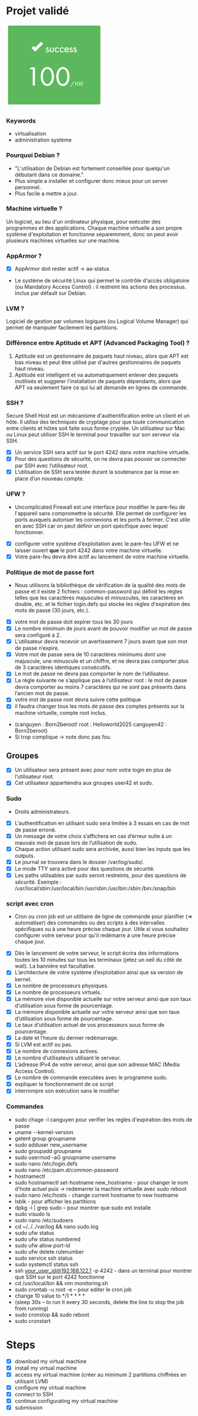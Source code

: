 # Projet validé 
![validated](b2br.PNG)
### Keywords
- virtualisation
- administration système

### Pourquoi Debian ?
- "L'utilisation de Debian est fortement conseillée pour quelqu'un débutant dans ce domaine."
- Plus simple a installer et configurer donc mieux pour un server personnel.
- Plus facile a mettre a jour.

### Machine virtuelle ?
Un logiciel, au lieu d'un ordinateur physique, pour exécuter des programmes et des applications. Chaque machine virtuelle a son propre système d'exploitation et fonctionne séparemment, donc on peut avoir plusieurs machines virtuelles sur une machine. 

### AppArmor ?
- [x] AppArmor doit rester actif -> aa-status
- Le système de sécurité Linux qui permet le contrôle d'accès obligatoire (ou Mandatory Access Control) : il restreint les actions des processus. Inclus par défault sur Debian.

### LVM ?
Logiciel de gestion par volumes logiques (ou Logical Volume Manager) qui permet de manipuler facilement les partitions.   

### Différence entre Aptitude et APT (Advanced Packaging Tool) ? 
1. Aptitude est un gestionnaire de paquets haut niveau, alors que APT est bas niveau et peut être utilisé par d'autres gestionnaires de paquets haut niveau.
2. Aptitude est intelligent et va automatiquement enlever des paquets inutilisés et suggerer l'installation de paquets dépendants, alors que APT va seulement faire ce qui lui ait demande en lignes de commande.  

### SSH ?
Secure Shell Host est un mécanisme d'authentification entre un client et un hôte. Il utilise des techniques de cryptage pour que toute communication entre clients et hôtes soit faite sous forme cryptée. Un utilisateur sur Mac ou Linux peut utiliser SSH le terminal pour travailler sur son serveur via SSH.  
- [x] Un service SSH sera actif sur le port 4242 dans votre machine virtuelle.
- [x] Pour des questions de sécurité, on ne devra pas pouvoir se connecter par SSH avec l’utilisateur root.
- [x] L’utilisation de SSH sera testée durant la soutenance par la mise en place d’un nouveau compte.

### UFW ?
- Uncomplicated Firewall est une interface pour modifier le pare-feu de l'appareil sans compromettre la sécurité. Elle permet de configurer les ports auxquels autoriser les connexions et les ports à fermer. C'est utile en avec SSH car on peut définir un port spécifique avec lequel fonctionner.
- [x] configurer votre système d’exploitation avec le pare-feu UFW et ne laisser ouvert **que** le port 4242 dans votre machine virtuelle.
- [x] Votre pare-feu devra être actif au lancement de votre machine virtuelle. 

### Politique de mot de passe fort
- Nous utilisons la bibliothèque de vérification de la qualité des mots de passe et il existe 2 fichiers : common-password qui définit les règles telles que les caractères majuscules et minuscules, les caractères en double, etc. et le fichier login.defs qui stocke les règles d'expiration des mots de passe (30 jours, etc.).
- [x] votre mot de passe doit expirer tous les 30 jours
- [x] Le nombre minimum de jours avant de pouvoir modifier un mot de passe sera configuré à 2.
- [x] L’utilisateur devra recevoir un avertissement 7 jours avant que son mot de passe n’expire.
- [x] Votre mot de passe sera de 10 caractères minimums dont une majuscule, une minuscule et un chiffre, et ne devra pas comporter plus de 3 caractères identiques consécutifs.
- [x] Le mot de passe ne devra pas comporter le nom de l’utilisateur.
- [x] La règle suivante ne s’applique pas à l’utilisateur root : le mot de passe devra comporter au moins 7 caractères qui ne sont pas présents dans l’ancien mot de passe.
- [x] votre mot de passe root devra suivre cette politique
- [x] il faudra changer tous les mots de passe des comptes présents sur la machine virtuelle, compte root inclus.
- (canguyen : Born2beroot! root : Helloworld2025 canguyen42 : Born2beroot)
- Si trop complique -> note donc pas fou. 

## Groupes
- [x] Un utilisateur sera présent avec pour nom votre login en plus de l’utilisateur root.
- [x] Cet utilisateur appartiendra aux groupes user42 et sudo.

### Sudo
- Droits administrateurs. 
- [x] L’authentification en utilisant sudo sera limitée à 3 essais en cas de mot de passe erroné.
- [x] Un message de votre choix s’affichera en cas d’erreur suite à un mauvais mot de passe lors de l’utilisation de sudo.
- [x] Chaque action utilisant sudo sera archivée, aussi bien les inputs que les outputs.
- [x] Le journal se trouvera dans le dossier /var/log/sudo/.
- [x] Le mode TTY sera activé pour des questions de sécurité.
- [x] Les paths utilisables par sudo seront restreints, pour des questions de sécurité. Exemple : /usr/local/sbin:/usr/local/bin:/usr/sbin:/usr/bin:/sbin:/bin:/snap/bin

### script avec cron
- Cron ou cron job est un utilitaire de ligne de commande pour planifier (=> automatiser) des commandes ou des scripts à des intervalles spécifiques ou à une heure précise chaque jour. Utile si vous souhaitez configurer votre serveur pour qu'il redémarre à une heure précise chaque jour.
- [x] Dès le lancement de votre serveur, le script écrira des informations toutes les 10 minutes sur tous les terminaux (jetez un oeil du côté de wall). La bannière est facultative.
- [x] L’architecture de votre système d’exploitation ainsi que sa version de kernel.
- [x] Le nombre de processeurs physiques.
- [x] Le nombre de processeurs virtuels.
- [x] La mémoire vive disponible actuelle sur votre serveur ainsi que son taux d’utilisation sous forme de pourcentage.
- [x] La mémoire disponible actuelle sur votre serveur ainsi que son taux d’utilisation sous forme de pourcentage.
- [x] Le taux d’utilisation actuel de vos processeurs sous forme de pourcentage.
- [x] La date et l’heure du dernier redémarrage.
- [x] Si LVM est actif ou pas.
- [x] Le nombre de connexions actives.
- [x] Le nombre d’utilisateurs utilisant le serveur.
- [x] L’adresse IPv4 de votre serveur, ainsi que son adresse MAC (Media Access Control).
- [x] Le nombre de commande executées avec le programme sudo.
- [x] expliquer le fonctionnement de ce script
- [x] interrompre son exécution sans le modifier

### Commandes
- sudo chage -l canguyen pour verifier les regles d'expiration des mots de passe
- uname --kernel-version
- getent group groupname
- sudo adduser new_username
- sudo groupadd groupname
- sudo usermod -aG groupname username
- sudo nano /etc/login.defs
- sudo nano /etc/pam.d/common-password
- hostnamectl
- sudo hostnamectl set-hostname new_hostname - pour changer le nom d'hote actuel puis -> redemarrer la machine virtuelle avec sudo reboot
- sudo nano /etc/hosts - change current hostname to new hostname
- lsblk - pour afficher les partitions
- dpkg -l | grep sudo – pour montrer que sudo est installe
- sudo visudo ls
- sudo nano /etc/sudoers
- cd ~/../../var/log && nano sudo.log
- sudo ufw status
- sudo ufw status numbered
- sudo ufw allow port-id
- sudo ufw delete rulenumber
- sudo service ssh status
- sudo systemctl status ssh
- ssh your_user_id@192.168.122.1 -p 4242 - dans un terminal pour montrer que SSH sur le port 4242 fonctionne
- cd /usr/local/bin && vim monitoring.sh
- sudo crontab -u root -e – pour editer le cron job
- change 10 value to */1 * * * *
- (sleep 30s – to run it every 30 seconds, delete the line to stop the job from running)
- sudo cronstop && sudo reboot 
- sudo cronstart 

# Steps
- [x] download my virtual machine
- [x] install my virtual machine
- [x] access my virtual machine (créer au minimum 2 partitions chiffrées en utilisant LVM)
- [x] configure my virtual machine
- [x] connect to SSH
- [x] continue configurating my virtual machine
- [x] submission
